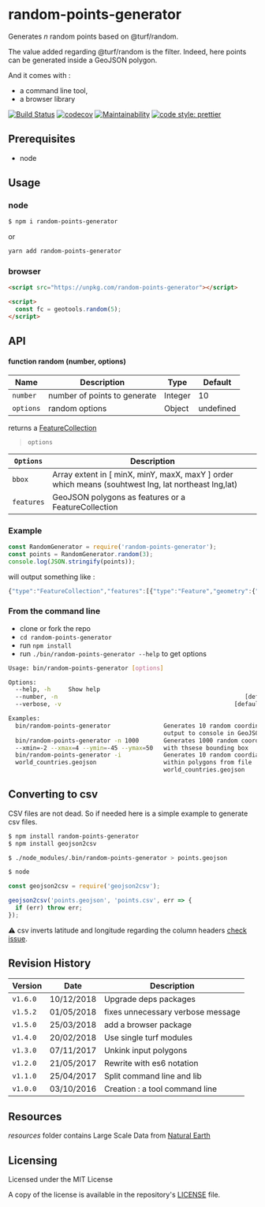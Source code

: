 # random-points-generator

Generates _n_ random points based on @turf/random.

The value added regarding @turf/random is the filter. Indeed, here points can be generated inside a GeoJSON polygon.

And it comes with :

- a command line tool,
- a browser library

[![Build Status](https://travis-ci.org/tsamaya/random-points-generator.svg?branch=master)](https://travis-ci.org/tsamaya/random-points-generator)
[![codecov](https://codecov.io/gh/tsamaya/random-points-generator/branch/master/graph/badge.svg)](https://codecov.io/gh/tsamaya/random-points-generator)
[![Maintainability](https://api.codeclimate.com/v1/badges/d34f510268c181e7c6f6/maintainability)](https://codeclimate.com/github/tsamaya/random-points-generator/maintainability)
[![code style: prettier](https://img.shields.io/badge/code_style-prettier-ff69b4.svg?style=flat-square)](https://github.com/prettier/prettier)

## Prerequisites

- node

## Usage

### node

```sh
$ npm i random-points-generator
```

or

```sh
yarn add random-points-generator
```

### browser

```html
<script src="https://unpkg.com/random-points-generator"></script>

<script>
  const fc = geotools.random(5);
</script>
```

## API

#### function random (number, options)

| Name      | Description                  | Type    | Default   |
| --------- | ---------------------------- | ------- | --------- |
| `number`  | number of points to generate | Integer | 10        |
| `options` | random options               | Object  | undefined |

returns a [FeatureCollection](https://tools.ietf.org/html/rfc7946#section-3.3)

> `options`

| `Options`  | Description                                                                                                 |
| ---------- | ----------------------------------------------------------------------------------------------------------- |
| `bbox`     | Array<number> extent in [ minX, minY, maxX, maxY ] order which means (souhtwest lng, lat northeast lng,lat) |
| `features` | GeoJSON polygons as features or a FeatureCollection                                                         |

### Example

```javascript
const RandomGenerator = require('random-points-generator');
const points = RandomGenerator.random(3);
console.log(JSON.stringify(points));
```

will output something like :

```javascript
{"type":"FeatureCollection","features":[{"type":"Feature","geometry":{"type":"Point","coordinates":[126.41316810428155,-47.548372609587574]},"properties":{}},{"type":"Feature","geometry":{"type":"Point","coordinates":[97.69989737806617,-47.200575920302434]},"properties":{}},{"type":"Feature","geometry":{"type":"Point","coordinates":[24.264802630637277,72.69680002654108]},"properties":{}}]}
```

### From the command line

- clone or fork the repo
- `cd random-points-generator`
- run `npm install`
- run `./bin/random-points-generator --help` to get options

```bash
Usage: bin/random-points-generator [options]

Options:
  --help, -h     Show help                                             [boolean]
  --number, -n                                                     [default: 10]
  --verbose, -v                                                 [default: false]

Examples:
  bin/random-points-generator               Generates 10 random coordinates,
                                            output to console in GeoJSON format
  bin/random-points-generator -n 1000       Generates 1000 random coordinates
  --xmin=-2 --xmax=4 --ymin=-45 --ymax=50   with thsese bounding box
  bin/random-points-generator -i            Generates 10 random coordiantes
  world_countries.geojson                   within polygons from file
                                            world_countries.geojson
```

## Converting to csv

CSV files are not dead. So if needed here is a simple example to generate csv files.

```sh
$ npm install random-points-generator
$ npm install geojson2csv

$ ./node_modules/.bin/random-points-generator > points.geojson

$ node
```

```javascript
const geojson2csv = require('geojson2csv');

geojson2csv('points.geojson', 'points.csv', err => {
  if (err) throw err;
});
```

:warning: csv inverts latitude and longitude regarding the column headers [check issue](https://github.com/morganherlocker/geojson2csv/issues/4).

## Revision History

| Version  | Date       | Description                       |
| -------- | ---------- | --------------------------------- |
| `v1.6.0` | 10/12/2018 | Upgrade deps packages             |
| `v1.5.2` | 01/05/2018 | fixes unnecessary verbose message |
| `v1.5.0` | 25/03/2018 | add a browser package             |
| `v1.4.0` | 20/02/2018 | Use single turf modules           |
| `v1.3.0` | 07/11/2017 | Unkink input polygons             |
| `v1.2.0` | 21/05/2017 | Rewrite with es6 notation         |
| `v1.1.0` | 25/04/2017 | Split command line and lib        |
| `v1.0.0` | 03/10/2016 | Creation : a tool command line    |

## Resources

_resources_ folder contains Large Scale Data from [Natural Earth](http://www.naturalearthdata.com/)

## Licensing

Licensed under the MIT License

A copy of the license is available in the repository's [LICENSE](LICENSE) file.
